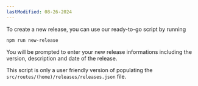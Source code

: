 ```yaml
---
lastModified: 08-26-2024
---
```


To create a new release, you can use our ready-to-go script by running

```bash no-line-numbers
npm run new-release
```
You will be prompted to enter your new release informations including the version, description and date of the release.

This script is only a user friendly version of populating the `src/routes/(home)/releases/releases.json` file. 
